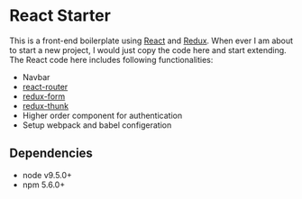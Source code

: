 # React Starter

This is a front-end boilerplate using [React](https://reactjs.org) and [Redux](https://redux.js.org). When ever I am about to start a new project, I would just copy the code here and start extending. The React code here includes following functionalities:

* Navbar
* [react-router](https://reacttraining.com/react-router/)
* [redux-form](https://redux-form.com/7.2.3/)
* [redux-thunk](https://github.com/gaearon/redux-thunk)
* Higher order component for authentication
* Setup webpack and babel configeration

## Dependencies

* node v9.5.0+
* npm 5.6.0+

